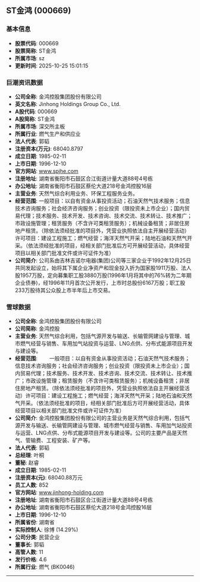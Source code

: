 ## ST金鸿 (000669)

### 基本信息

- **股票代码**: 000669
- **股票简称**: ST金鸿
- **所属市场**: sz
- **更新时间**: 2025-10-25 15:01:15

### 巨潮资讯数据

- **公司全称**: 金鸿控股集团股份有限公司
- **英文名称**: Jinhong Holdings Group Co., Ltd.
- **A股代码**: 000669
- **A股简称**: ST金鸿
- **所属市场**: 深交所主板
- **所属行业**: 燃气生产和供应业
- **法人代表**: 郭韬
- **注册资本(万元)**: 68040.8797
- **成立日期**: 1985-02-11
- **上市日期**: 1996-12-10
- **官方网站**: www.spjhe.com
- **注册地址**: 湖南省衡阳市石鼓区合江街道计量大道88号4号栋
- **办公地址**: 湖南省衡阳市石鼓区蔡伦大道218号金鸿控股16层
- **主营业务**: 天然气综合利用业务、环保工程服务业务。
- **经营范围**: 一般项目：以自有资金从事投资活动；石油天然气技术服务；信息技术咨询服务；社会经济咨询服务；创业投资（限投资未上市企业）；国内贸易代理；技术服务、技术开发、技术咨询、技术交流、技术转让、技术推广；市政设施管理；租赁服务（不含许可类租赁服务）；机械设备租赁；非居住房地产租赁。（除依法须经批准的项目外，凭营业执照依法自主开展经营活动）许可项目：建设工程施工；燃气经营；海洋天然气开采；陆地石油和天然气开采。（依法须经批准的项目，经相关部门批准后方可开展经营活动，具体经营项目以相关部门批准文件或许可证件为准）
- **公司简介**: 公司系由吉林吉诺尔电器(集团)公司等三家企业于1992年12月25日共同发起设立，始将其下属企业净资产和现金投入折为国家股1911万股、法人股1957万股，定向募集职工股3880万股(1996年1月将其中的76%转为二年期企业债券)，经1996年11月首次公开发行，上市时总股份6167万股；职工股233万股待其公众股上市半年后上市交易。

### 雪球数据

- **公司全称**: 金鸿控股集团股份有限公司
- **公司简称**: 金鸿控股
- **主营业务**: 天然气综合利用，包括气源开发与输送、长输管网建设与管理、城市燃气经营与销售、车用加气站投资与运营、LNG点供、分布式能源项目开发与建设等。
- **经营范围**: 　　一般项目：以自有资金从事投资活动；石油天然气技术服务；信息技术咨询服务；社会经济咨询服务；创业投资（限投资未上市企业）；国内贸易代理；技术服务、技术开发、技术咨询、技术交流、技术转让、技术推广；市政设施管理；租赁服务（不含许可类租赁服务）；机械设备租赁；非居住房地产租赁。（除依法须经批准的项目外，凭营业执照依法自主开展经营活动）许可项目：建设工程施工；燃气经营；海洋天然气开采；陆地石油和天然气开采。（依法须经批准的项目，经相关部门批准后方可开展经营活动，具体经营项目以相关部门批准文件或许可证件为准）
- **公司简介**: 金鸿控股集团股份有限公司的主营业务是天然气综合利用，包括气源开发与输送、长输管网建设与管理、城市燃气经营与销售、车用加气站投资与运营、LNG点供、分布式能源项目开发与建设等。公司的主要产品是天然气、管输费、工程安装、矿产等。
- **法人代表**: 郭韬
- **总经理**: 叶桐
- **董秘**: 赵睿
- **成立日期**: 1985-02-11
- **注册资本(元)**: 68040.88万元
- **员工人数**: 852
- **官方网站**: www.jinhong-holding.com
- **注册地址**: 湖南省衡阳市石鼓区合江街道计量大道88号4号栋
- **办公地址**: 湖南省衡阳市石鼓区蔡伦大道218号金鸿控股16层
- **上市日期**: 1996-12-10
- **所属省份**: 湖南省
- **实际控制人**: 徐博 (14.29%)
- **公司分类**: 民营企业
- **董事长**: 郭韬
- **高管人数**: 11
- **发行价格**: 4.6
- **所属行业**: 燃气 (BK0046)

---